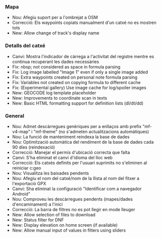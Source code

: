 
### Mapa
- Nou: Afegiu suport per a l'ombrejat a OSM
- Correcció: Els waypoints copiats manualment d'un catxé no es mostren tots
- New: Allow change of track's display name

### Detalls del catxé
- Canvi: Mostra l'indicador de càrrega a l'activitat del registre mentre es continua recuperant les dades necessàries
- Fix: nbsp; not considered as space in formula parsing
- Fix: Log image labelled "Image 1" even if only a single image added
- Fix: Extra waypoints created on personal note formula parsing
- Fix: Variables not created on copying formula to different cache
- Fix: (Experimental gallery) Use image cache for log/spoiler images
- New: GEOCODE log template placeholder
- New: Improvements to coordinate scan in texts
- New: Basic HTML formatting support for definition lists (dl/dt/dd)

### General
- Nou: Admet descàrregues genèriques per a enllaços amb prefix "mf-v4-map" i "mf-theme" (no s'admeten actualitzacions automàtiques)
- Nou: La funció de manteniment reindexa la base de dades
- Nou: Optimització automàtica del rendiment de la base de dades cada 90 dies (reindexació)
- Correcció: Manejar el permís d'ubicació correcta que falta
- Canvi: S'ha eliminat el canvi d'idioma del lloc web
- Correcció: Els catxés definits per l'usuari suprimits no s'eliminen al reiniciar c:geo
- Nou: Visualitza les baixades pendents
- Nou: Afegiu el nom del catxé/nom de la llista al nom del fitxer a l'exportació GPX
- Canvi: Sha eliminat la configuració "Identificar com a navegador Android"
- Nou: Comproveu les descàrregues pendents (mapes/dades d'encaminament) a l'inici
- Correcció: La barra de filtres no es pot llegir en mode lleuger
- New: Allow selection of files to download
- New: Status filter for DNF
- New: Display elevation on home screen (if available)
- New: Allow manual input of values in filters using sliders
